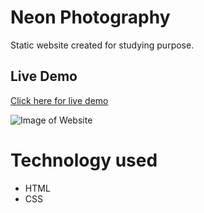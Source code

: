 # Neon Photography

Static website created for studying purpose.

## Live Demo

<a href="https://walissoncom.github.io/neon-photography/" target="_blank">Click here for live demo</a>

![Image of Website](https://repository-images.githubusercontent.com/301891979/7e32c900-0fca-11eb-9ec1-dbb52dbf4e3f)

# Technology used

- HTML
- CSS
